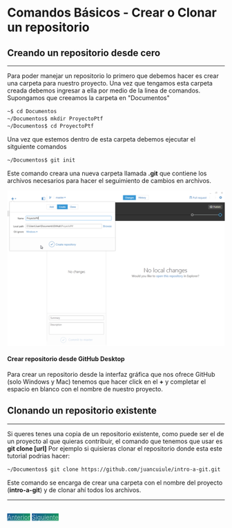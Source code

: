 # Comandos Básicos - Crear o Clonar un repositorio

## Creando un repositorio desde cero
---
Para poder manejar un repositorio lo primero que debemos hacer es crear una carpeta para nuestro proyecto.
Una vez que tengamos esta carpeta creada debemos ingresar a ella por medio de la linea de comandos.
Supongamos que creeamos la carpeta en "Documentos"

```bash
~$ cd Documentos
~/Documentos$ mkdir ProyectoPtf
~/Documentos$ cd ProyectoPtf
```

Una vez que estemos dentro de esta carpeta debemos ejecutar el sitguiente comandos

```bash
~/Documentos$ git init
```

Este comando creara una nueva carpeta llamada **.git** que contiene los archivos necesarios para hacer el seguimiento de cambios en archivos.

![Crear repositorio desde GitHub Desktop](../media/crear-repositorio.png)

#### Crear repositorio desde GitHub Desktop
Para crear un repositorio desde la interfaz gráfica que nos ofrece GitHub (solo Windows y Mac) tenemos que hacer click en el **+** y completar el espacio en blanco con el nombre de nuestro proyecto.

## Clonando un repositorio existente
---
Si queres tenes una copia de un repositorio existente, como puede ser el de un proyecto al que quieras contribuir, el comando que tenemos que usar es **git clone [url]**
Por ejemplo si quisieras clonar el repositorio donde esta este tutorial podrias hacer:

```bash
~/Documentos$ git clone https://github.com/juancuiule/intro-a-git.git
```

Este comando se encarga de crear una carpeta con el nombre del proyecto (**intro-a-git**) y de clonar ahí todos los archivos.


---

<br>
<style>
.my-btn {
    width: 120px;
    display: inline;
    text-align: center;
    color: rgba(255, 255, 255, 0.6);
    background-color: #159957;
    background-image: linear-gradient(120deg, #155799, #159957);
    transition: color 0.2s ease-in-out;
}

.my-btn:hover {
    color: #FFFFFF;
}

.btn-next {
    margin-left: 71.9% !important;
}
</style>
<a href="index" class="btn my-btn">Anterior</a>
<a href="agregar-archivos" class="btn my-btn btn-next">Siguiente</a>
